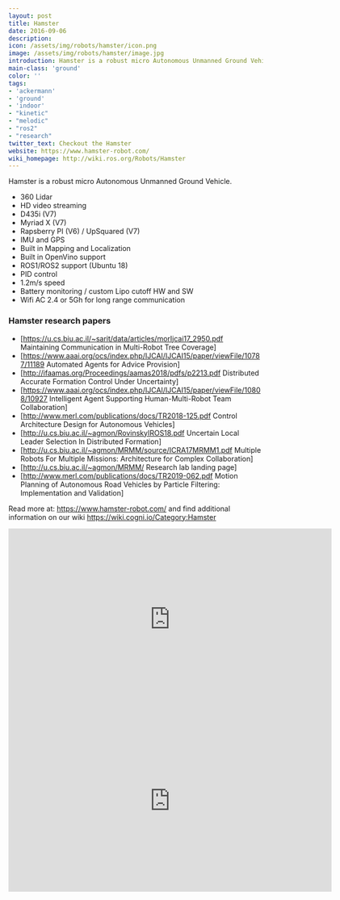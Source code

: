```yaml
---
layout: post
title: Hamster
date: 2016-09-06
description:
icon: /assets/img/robots/hamster/icon.png
image: /assets/img/robots/hamster/image.jpg
introduction: Hamster is a robust micro Autonomous Unmanned Ground Vehicle.
main-class: 'ground'
color: ''
tags:
- 'ackermann'
- 'ground'
- 'indoor'
- "kinetic"
- "melodic"
- "ros2"
- "research"
twitter_text: Checkout the Hamster
website: https://www.hamster-robot.com/
wiki_homepage: http://wiki.ros.org/Robots/Hamster
---
```

Hamster is a robust micro Autonomous Unmanned Ground Vehicle.  

 * 360 Lidar  
 * HD video streaming 
 * D435i (V7)
 * Myriad X (V7)
 * Rapsberry PI (V6) / UpSquared (V7)
 * IMU and GPS 
 * Built in Mapping and Localization
 * Built in OpenVino support
 * ROS1/ROS2 support (Ubuntu 18)
 * PID control
 * 1.2m/s speed
 * Battery monitoring / custom Lipo cutoff HW and SW
 * Wifi AC 2.4 or 5Gh for long range communication

### Hamster research papers ###

* [https://u.cs.biu.ac.il/~sarit/data/articles/morIjcai17_2950.pdf Maintaining Communication in Multi-Robot Tree Coverage]
* [https://www.aaai.org/ocs/index.php/IJCAI/IJCAI15/paper/viewFile/10787/11189 Automated Agents for Advice Provision]
* [http://ifaamas.org/Proceedings/aamas2018/pdfs/p2213.pdf Distributed Accurate Formation Control Under Uncertainty]
* [https://www.aaai.org/ocs/index.php/IJCAI/IJCAI15/paper/viewFile/10808/10927 Intelligent Agent Supporting Human-Multi-Robot Team Collaboration]
* [http://www.merl.com/publications/docs/TR2018-125.pdf Control Architecture Design for Autonomous Vehicles]
* [http://u.cs.biu.ac.il/~agmon/RovinskyIROS18.pdf Uncertain Local Leader Selection In Distributed Formation]
* [http://u.cs.biu.ac.il/~agmon/MRMM/source/ICRA17MRMM1.pdf Multiple Robots For Multiple Missions: Architecture for Complex Collaboration]
* [http://u.cs.biu.ac.il/~agmon/MRMM/ Research lab landing page]
* [http://www.merl.com/publications/docs/TR2019-062.pdf Motion Planning of Autonomous Road Vehicles by Particle Filtering: Implementation and Validation]


Read more at: https://www.hamster-robot.com/ and find additional information on our wiki https://wiki.cogni.io/Category:Hamster



<iframe width="640" height="360" src="https://youtu.be/R_e16efL2EU" frameborder="0" allowfullscreen></iframe>

<iframe width="640" height="360" src="https://youtu.be/scGfaLhXPX0" frameborder="0" allowfullscreen></iframe>




